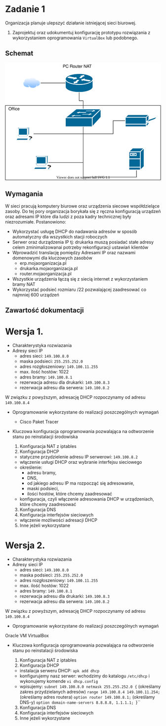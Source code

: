 # Zadanie 1

Organizacja planuje ulepszyć działanie istniejącej sieci biurowej.

1. Zaprojektuj oraz udokumentuj konfigurację prototypu rozwiązania z wykorzystaniem oprogramowania ``VirtualBox`` lub podobnego. 

## Schemat

![zadanie 1](office.svg)

## Wymagania

W sieci pracują komputery biurowe oraz urządzenia siecowe współdzielące zasoby. Do tej pory organizacja borykała się z ręczna konfiguracją urządzeń oraz adresami IP które dla ludzi z poza kadry technicznej były niezrozumiałe. Postanowiono:

* Wykorzystać usługę DHCP do nadawania adresów w sposób automatyczny dla wszystkich stacji roboczych
* Serwer oraz durządzenia IP tj: drukarka muszą posiadać stałe adresy celem zminimalizowanai potrzeby rekonfiguracji ustawiań klientów
* Wprowadzić translację pomiędzy Adresami IP oraz nazwami domenowymi dla kluczowych zasobów
   - erp.mojaorganizacja.pl
   - drukarka.mojaorganizacja.pl
   - router.mojaorganizacja.pl
* Wszystkie urządzenia łączą się z siecią internet z wykorzystaniem bramy NAT
* Wykorzystać podsieć rozmiaru /22 pozwalającej zaadresować co najmniej 600 urządzeń

## Zawartość dokumentacji

# Wersja 1.

 * Charakterystyka rozwiazania 
 * Adresy sieci IP
   - adres sieci: ``149.100.8.0``
   - maska podsieci: ``255.255.252.0``
   - adres rozgłoszeniowy: ``149.100.11.255``
   - max. ilość hostów: 1022
   - adres bramy: ``149.100.8.1``
   - rezerwacja adresu dla drukarki: ``149.100.8.3``
   - rezerwacja adresu dla serwera: ``149.100.8.2``
   
 W związku z powyższym, adresację DHCP rozpoczynamy od adresu ``149.100.8.4``
 
 * Oprogramowanie wykorzystane do realizacji poszczególnych wymagań
   - Cisco Paket Tracer
   
 * Kluczowa konfiguracja oprogramowania pozwalająca na odtworzenie stanu po reinstalacji środowiska
    1. Konfiguracja NAT z iptables 
    2. Konfiguracja DHCP
    
      - statyczne przydzielenie adresu IP serwerowi: ``149.100.8.2``
      - włączenie usługi DHCP oraz wybranie interfejsu sieciowego
      - określenie:
         - adresu bramy, 
         - DNS, 
         - od jakiego adresu IP ma rozpocząć się adresowanie, 
         - maski podsieci, 
         - ilości hostów, które chcemy zaadresować
      - konfiguracja, czyli włączenie adresowania DHCP w urządzeniach, które chcemy zaadresować
      
         
    3. Konfiguracja DNS
    4. Konfiguracja interfejsów sieciowych
    
      - włączenie możliwości adresacji DHCP
      
    5. Inne jeżeli wykorzystane

# Wersja 2.

 * Charakterystyka rozwiazania 
 * Adresy sieci IP
      - adres sieci: ``149.100.8.0``
      - maska podsieci: ``255.255.252.0``
      - adres rozgłoszeniowy: ``149.100.11.255``
      - max. ilość hostów: 1022
      - adres bramy: ``149.100.8.1``
      - rezerwacja adresu dla drukarki: ``149.100.8.3``
      - rezerwacja adresu dla serwera: ``149.100.8.2``
   
 W związku z powyższym, adresację DHCP rozpoczynamy od adresu ``149.100.8.4``
 
 
 * Oprogramowanie wykorzystane do realizacji poszczególnych wymagań
 
 Oracle VM VirtualBox
 
 * Kluczowa konfiguracja oprogramowania pozwalająca na odtworzenie stanu po reinstalacji środowiska
    1. Konfiguracja NAT z iptables 
    2. Konfiguracja DHCP
      - instalacja serweru DHCP: ``apk add dhcp``
      - konfigurujemy nasz serwer: wchodzimy do katalogu ``/etc/dhcp`` i wykonujemy komende ``vi dhcp.config``
      - wpisujemy: ``subnet 149.100.8.0 netmask 255.255.252.0 {``
       (określamy zakres przydzielanych adresów) ``range 149.100.8.4 149.100.11.254;``
       (określamy adres routera) ``option router 149.100.8.1;``
       (określamy DNS-y) ``option domain-name-servers 8.8.8.8, 1.1.1.1;
      ``}``
      
    3. Konfiguracja DNS
    4. Konfiguracja interfejsów sieciowych
    5. Inne jeżeli wykorzystane
